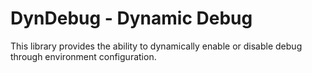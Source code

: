 # DynDebug - Dynamic Debug

This library provides the ability to dynamically enable or disable debug through environment configuration.

